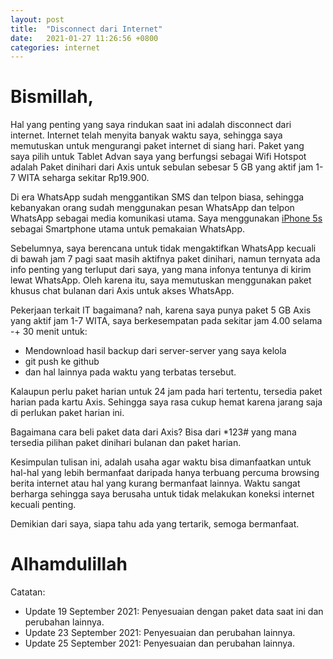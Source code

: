 ```yaml
---
layout: post
title:  "Disconnect dari Internet"
date:   2021-01-27 11:26:56 +0800
categories: internet
---
```


# Bismillah,

Hal yang penting yang saya rindukan saat ini adalah disconnect dari internet. Internet
telah menyita banyak waktu saya, sehingga saya memutuskan untuk mengurangi paket
internet di siang hari. Paket yang saya pilih untuk Tablet Advan saya yang berfungsi
sebagai Wifi Hotspot adalah Paket dinihari dari Axis untuk sebulan sebesar 5 GB yang
aktif jam 1-7 WITA seharga sekitar Rp19.900.

Di era WhatsApp sudah menggantikan SMS dan telpon biasa, sehingga kebanyakan orang sudah
menggunakan pesan WhatsApp dan telpon WhatsApp sebagai media komunikasi utama.
Saya menggunakan 
[iPhone 5s](https://muntaza.github.io/iphone/2021/05/26/review-iphone.html)
sebagai Smartphone utama untuk pemakaian WhatsApp.

Sebelumnya, saya berencana untuk tidak mengaktifkan WhatsApp kecuali di bawah jam 7 pagi
saat masih aktifnya paket dinihari, namun ternyata ada info penting yang terluput dari 
saya, yang mana infonya tentunya di kirim lewat WhatsApp. 
Oleh karena itu, saya memutuskan menggunakan paket khusus chat bulanan dari Axis untuk akses WhatsApp.

Pekerjaan terkait IT bagaimana? nah, karena saya punya paket 5 GB Axis yang aktif
jam 1-7 WITA, saya berkesempatan pada sekitar jam 4.00 selama -+ 30 menit untuk:
- Mendownload hasil backup dari server-server yang saya kelola
- git push ke github
- dan hal lainnya pada waktu yang terbatas tersebut.

Kalaupun perlu paket harian untuk 24 jam pada hari tertentu, tersedia paket harian
pada kartu Axis.
Sehingga saya rasa cukup hemat karena jarang saja di perlukan paket harian ini.

Bagaimana cara beli paket data dari Axis? Bisa dari \*123\# yang mana tersedia pilihan
paket dinihari bulanan dan paket harian.

Kesimpulan tulisan ini, adalah usaha agar waktu bisa dimanfaatkan untuk hal-hal yang lebih
bermanfaat daripada hanya terbuang percuma browsing berita internet atau hal yang kurang bermanfaat
lainnya. Waktu sangat berharga
sehingga saya berusaha untuk tidak melakukan koneksi internet kecuali penting.

Demikian dari saya, siapa tahu ada yang tertarik, semoga bermanfaat.

# Alhamdulillah

Catatan:
- Update 19 September 2021: Penyesuaian dengan paket data saat ini dan perubahan lainnya.
- Update 23 September 2021: Penyesuaian dan perubahan lainnya.
- Update 25 September 2021: Penyesuaian dan perubahan lainnya.
